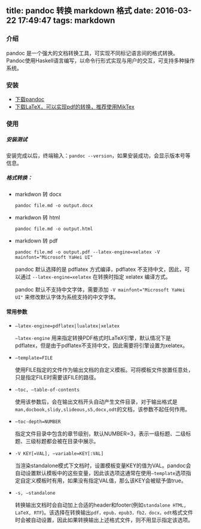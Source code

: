 title: pandoc 转换 markdown 格式
date: 2016-03-22 17:49:47
tags: markdown
---

### 介绍

pandoc 是一个强大的文档转换工具，可实现不同标记语言间的格式转换。Pandoc使用Haskell语言编写，以命令行形式实现与用户的交互，可支持多种操作系统。

<!--more-->

### 安装

- [下载pandoc][1]
- [下载LaTeX，可以实现pdf的转换，推荐使用MikTex][2]


### 使用


##### 安装测试

安装完成以后，终端输入：`pandoc --version`，如果安装成功，会显示版本号等信息。


##### 格式转换：

- markdwon 转 docx

    ` pandoc file.md -o output.docx `
    
- markdwon 转 html

    `pandoc file.md -o output.html`
    
- markdown 转 pdf

    `pandoc file.md -o output.pdf --latex-engine=xelatex -V mainfont="Microsoft YaHei UI"`
    
    pandoc 默认选择的是 pdflatex 方式编译，pdflatex 不支持中文，因此，可以通过 `--latex-engine=xelatex` 在转换时指定 xelatex 编译方式。
    
    pandoc 默认不支持中文字体，需要添加 `-V mainfont="Microsoft YaHei UI"` 来修改默认字体为系统支持的中文字体。

    
#### 常用参数

- `–latex-engine=pdflatex|lualatex|xelatex`

    `–latex-engine` 用来指定转换PDF格式时LaTeX引擎，默认情况下是pdflatex，但是由于pdflatex不支持中文，因此需要将引擎设置为xelatex。
    
- `–template=FILE`

    使用FILE指定的文件作为输出文档的自定义模板。可将模板文件放置任意处，只是指定FILE时需要该FILE的路径。
    
- `–toc, –table-of-contents`

    使用该参数后，会在输出文档开头自动产生文件目录，对于输出格式是`man,docbook,slidy,slideous,s5,docx,odt`的文档，该参数不起任何作用。
    
- `–toc-depth=NUMBER`   

    指定文件目录中包含的章节级别，默认NUMBER=3，表示一级标题、二级标题、三级标题都会被在目录中展示。
    
- `-V KEY[=VAL], –variable=KEY[:VAL]`

    当渲染standalone模式下文档时，设置模板变量KEY的值为VAL。pandoc会自动设置默认模板中的这些变量，因此该选项这通常在使用`–template`选项指定自定义模板时有用，如果没有指定VAL值，那么该KEY会被赋予值true。
    
- `-s, –standalone`

    转换输出文档时会自动加上合适的header和footer(例如`standalone HTML, LaTeX, RTF`)。该选择在转换输出`pdf，epub，epub3，fb2，docx，odt`格式文件时会被自动设置，因此如果转换输出上述格式文件，则不用显示指定该选项。







  [1]: https://github.com/jgm/pandoc/releases/tag/1.17.0.1
  [2]: http://miktex.org/